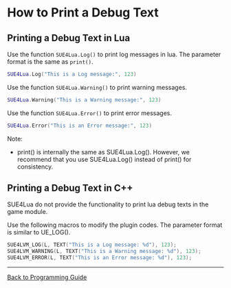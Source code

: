 
How to Print a Debug Text
=========================

Printing a Debug Text in Lua
----------------------------

Use the function `SUE4Lua.Log()` to print log messages in lua. The parameter format is the same as `print()`.
```lua
SUE4Lua.Log("This is a Log message:", 123)
```

Use the function `SUE4Lua.Warning()` to print warning messages.
```lua
SUE4Lua.Warning("This is a Warning message:", 123)
```

Use the function `SUE4Lua.Error()` to print error messages.
```lua
SUE4Lua.Error("This is an Error message:", 123)
```

Note:
* print() is internally the same as SUE4Lua.Log(). However, we recommend that you use SUE4Lua.Log() instead of print() for consistency.

Printing a Debug Text in C++
----------------------------

SUE4Lua do not provide the functionality to print lua debug texts in the game module.

Use the following macros to modify the plugin codes. The parameter format is similar to UE_LOG().
```cpp
SUE4LVM_LOG(L, TEXT("This is a Log message: %d"), 123);
SUE4LVM_WARNING(L, TEXT("This is a Warning message: %d"), 123);
SUE4LVM_ERROR(L, TEXT("This is an Error message: %d"), 123);
```

------------------------------------------------
[Back to Programming Guide](ProgrammingGuide.md)

